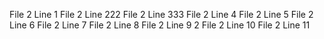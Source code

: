 File 2 Line 1
File 2 Line 222
File 2 Line 333
File 2 Line 4
File 2 Line 5
File 2 Line 6
File 2 Line 7
File 2 Line 8
File 2 Line 9 2
File 2 Line 10
File 2 Line 11
